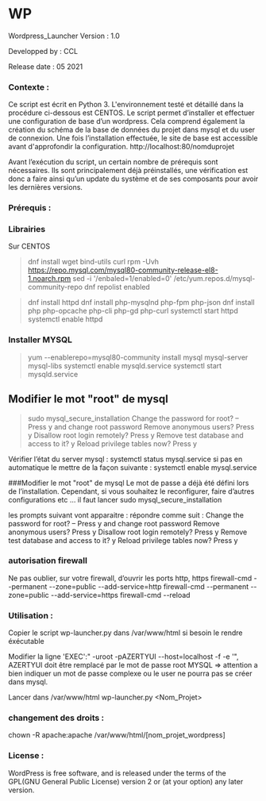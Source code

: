 # WP

Wordpress_Launcher
Version : 1.0

Developped by : CCL

Release date : 05 2021

### Contexte :
Ce script est écrit en Python 3.
L'environnement testé et détaillé dans la procédure ci-dessous est CENTOS.
Le script permet d’installer et effectuer une configuration de base d’un wordpress.
Cela comprend également la création du schéma de la base de données du projet dans mysql et du user de connexion.
Une fois l’installation effectuée, le site de base est accessible avant d'approfondir la configuration.
http://localhost:80/nomduprojet

Avant l’exécution du script, un certain nombre de prérequis sont nécessaires. Ils sont principalement déjà préinstallés, une vérification est donc a faire ainsi qu’un update du système et de ses composants pour avoir les dernières versions.

### Prérequis :

### Librairies
Sur CENTOS
>dnf install wget bind-utils curl
>rpm -Uvh https://repo.mysql.com/mysql80-community-release-el8-1.noarch.rpm
>sed -i '/enbaled=1/enabled=0' /etc/yum.repos.d/mysql-community-repo
>dnf repolist enabled

>dnf install httpd 
>dnf install php-mysqlnd php-fpm php-json
>dnf install php php-opcache php-cli php-gd php-curl
>systemctl start httpd
>systemctl enable httpd


### Installer MYSQL

>yum --enablerepo=mysql80-community install mysql mysql-server mysql-libs
>systemctl enable mysqld.service
>systemctl start mysqld.service
  ## Modifier le mot "root" de mysql
>sudo mysql_secure_installation
Change the password for root? – Press y and change root password
Remove anonymous users? Press y
Disallow root login remotely? Press y
Remove test database and access to it? y
Reload privilege tables now? Press y

Vérifier l’état du server mysql :
systemctl status mysql.service
si pas en automatique le mettre de la façon suivante :
systemctl enable mysql.service

###Modifier le mot "root" de mysql
Le mot de passe a déjà été défini lors de l’installation. Cependant, si vous souhaitez le reconfigurer, faire d’autres configurations etc … il faut lancer
sudo mysql_secure_installation

les prompts suivant vont apparaitre :
répondre comme suit :
Change the password for root? – Press y and change root password
Remove anonymous users? Press y
Disallow root login remotely? Press y
Remove test database and access to it? y
Reload privilege tables now? Press y

### autorisation firewall
Ne pas oublier, sur votre firewall, d’ouvrir les ports http, https
firewall-cmd --permanent --zone=public --add-service=http
firewall-cmd --permanent --zone=public --add-service=https
firewall-cmd --reload

### Utilisation :
Copier le script wp-launcher.py dans /var/www/html
si besoin le rendre éxécutable

Modifier la ligne 
'EXEC':" -uroot -pAZERTYUI --host=localhost -f -e '",
AZERTYUI doit être remplacé par le mot de passe root MYSQL => attention a bien indiquer un mot de passe complexe ou le user ne pourra pas se créer dans mysql.

Lancer dans /var/www/html
wp-launcher.py <Nom_Projet> <Password> <VotreMail>

### changement des droits :
chown -R apache:apache /var/www/html/[nom_projet_wordpress]

### License :
WordPress is free software, and is released under the terms of the GPL(GNU General Public License) version 2 or (at your option) any later version. 
